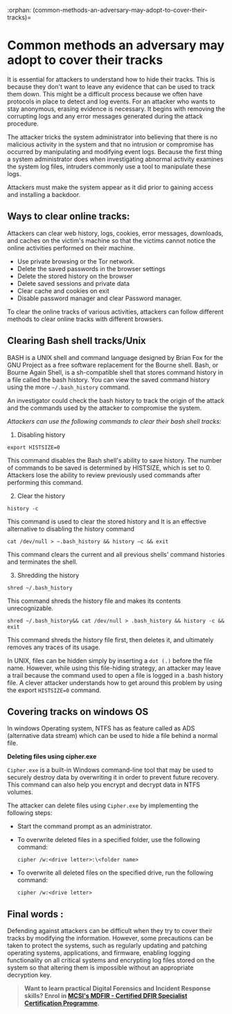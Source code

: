:orphan:
(common-methods-an-adversary-may-adopt-to-cover-their-tracks)=
# Common methods an adversary may adopt to cover their tracks
 

It is essential for attackers to understand how to hide their tracks. This is because they don't want to leave any evidence that can be used to track them down. This might be a difficult process because we often have protocols in place to detect and log events. For an attacker who wants to stay anonymous, erasing evidence is necessary.  It begins with removing the corrupting logs and any error messages generated during the attack procedure.

The attacker tricks the system administrator into believing that there is no malicious activity in the system and that no intrusion or compromise has occurred by manipulating and modifying event logs. Because the first thing a system administrator does when investigating abnormal activity examines the system log files, intruders commonly use a tool to manipulate these logs.

Attackers must make the system appear as it did prior to gaining access and installing a backdoor.

## Ways to clear online tracks:

Attackers can clear web history, logs, cookies, error messages, downloads, and caches on the victim's machine so that the victims cannot notice the online activities performed on their machine.

- Use private browsing or the Tor network.
- Delete the saved passwords in the browser settings
- Delete the stored history on the browser
- Delete saved sessions and private data
- Clear cache and cookies on exit
- Disable password manager and clear Password manager.

To clear the online tracks of various activities, attackers can follow different methods to clear online tracks with different browsers. 

## Clearing Bash shell tracks/Unix 

BASH is a UNIX shell and command language designed by Brian Fox for the GNU Project as a free software replacement for the Bourne shell. Bash, or Bourne Again Shell, is a sh-compatible shell that stores command history in a file called the bash history. You can view the saved command history using the more `~/.bash_history` command.

An investigator could check the bash history to track the origin of the attack and the commands used by the attacker to compromise the system.

*Attackers can use the following commands to clear their bash shell tracks:*

1. Disabling history 

`export HISTSIZE=0 `

This command disables the Bash shell's ability to save history. The number of commands to be saved is determined by HISTSIZE, which is set to 0. Attackers lose the ability to review previously used commands after performing this command.

2. Clear the history 

`history -c` 

This command is used to clear the stored history and It is an effective alternative to disabling the history command

`cat /dev/null > ~.bash_history && history –c && exit`

This command clears the current and all previous shells' command histories and terminates the shell.    

3. Shredding the history

`shred ~/.bash_history` 

This command shreds the history file and makes its contents unrecognizable. 
    
`shred ~/.bash_history&& cat /dev/null > .bash_history && history -c && exit`

This command shreds the history file first, then deletes it, and ultimately removes any traces of its usage.
    
In UNIX, files can be hidden simply by inserting a `dot (.)` before the file name. However, while using this file-hiding strategy, an attacker may leave a trail because the command used to open a file is logged in a .bash history file. A clever attacker understands how to get around this problem by using the export `HISTSIZE=0` command.

## Covering tracks on windows OS 

In windows Operating system, NTFS has as feature called as ADS (alternative data stream) which can be used to hide a file behind a normal file.  

**Deleting files using cipher.exe** 

`Cipher.exe` is a built-in Windows command-line tool that may be used to securely destroy data by overwriting it in order to prevent future recovery. This command can also help you encrypt and decrypt data in NTFS volumes.

The attacker can delete files using `Cipher.exe` by implementing the following steps:

- Start the command prompt as an administrator.

- To overwrite deleted files in a specified folder, use the following command:

    `cipher /w:<drive letter>:\<folder name>`

- To overwrite all deleted files on the specified drive, run the following command:

    `cipher /w:<drive letter>`

## Final words :

Defending against attackers can be difficult when they try to cover their tracks by modifying the information. However, some precautions can be taken to protect the systems, such as regularly updating and patching operating systems, applications, and firmware, enabling logging functionality on all critical systems and encrypting log files stored on the system so that altering them is impossible without an appropriate decryption key.

> **Want to learn practical Digital Forensics and Incident Response skills? Enrol in [MCSI's MDFIR - Certified DFIR Specialist Certification Programme](https://www.mosse-institute.com/certifications/mdfir-certified-dfir-specialist.html).**